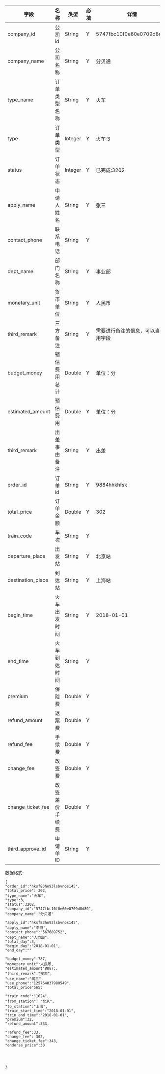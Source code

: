 字段|名称|类型|必填|详情
----|----|---|---|---
company_id |公司id|String| Y | 5747fbc10f0e60e0709d8d89
company_name | 公司名称|String|Y|分贝通
type_name |订单类型名称 |String| Y |火车
type |订单类型| Integer | Y |火车:3
status |订单状态|Integer| Y |已完成:3202
apply_name|申请人姓名|String |Y|张三
contact_phone|联系电话|String|Y|
dept_name|部门名称|String |Y|事业部
monetary_unit|货币单位|String |Y|人民币
third_remark |三方备注|String|Y|需要进行备注的信息，可以当备用字段
budget_money|预估费用总计|Double |Y|单位：分
estimated_amount|预估费用|Double |Y|单位：分
third_remark|出差事由备注|String|Y|出差
order_id |订单id|String| Y |9884hhkhfsk
total_price |订单金额 | Double| Y |302
train_code|车次|String|Y|
departure_place|出发站|String|Y|北京站
destination_place|到达站|String|Y|上海站
begin_time|火车出发时间|String |Y|2018-01-01
end_time|火车到达时间|String|Y|
premium|保险费|Double|Y| 
refund_amount|退票费|Double|Y| 
refund_fee|手续费|Double|Y|
change_fee|改签费|Double|Y|
change_ticket_fee|改签差价手续费|Double|Y|
third_approve_id|申请单ID|String|Y|







数据格式:


```
{
"order_id":"hksf83ho93lsbvnos145",
"total_price": 302,
"type_name":"火车",
"type":3,
"status":3202,
"company_id":"5747fbc10f0e60e0709d8d89",
"company_name":"分贝通"

"apply_id":"hksf83ho93lsbvnos145",
"apply_name":"李四",
"contact_phone":"567689752",
"dept_name":"人力部",
"total_day":3,
"begin_day":"2018-01-01",
"end_day":""

"budget_money":787,
"monetary_unit":人民币,
"estimated_amount"8887:,
"third_remark":"搜索",
"use_name":"网三",
"use_phone":"125764837980549",
"total_price"565:

"train_code":"1024",
"from_station": "北京",
"to_station":"上海",
"train_start_time":"2018-01-01",
"trin_end_time":"2018-01-01",
"premium":32,
"refund_amount":333,

"refund_fee":33,
"change_fee": 302,
"change_ticket_fee":343,
"endorse_price":30




}


```
